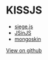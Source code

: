 # KISSJS

* [siege.js](https://github.com/kissjs/siege.js)
* [JSinJS](https://github.com/kissjs/JSinJS)
* [mongoskin](https://github.com/kissjs/node-mongoskin)

[View on github](https://github.com/kissjs)
